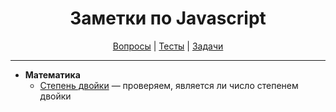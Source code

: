 <div align="center">

# Заметки по Javascript

[Вопросы](https://github.com/dollaween/javascript-questions)
|
[Тесты](https://github.com/dollaween/javascript-tests)
|
[Задачи](https://github.com/dollaween/javascript-tasks)

</div>

---

* **Математика**
  * [Степень двойки](./algorithms/math/is-power-of-two) — проверяем, является ли число степенем двойки
